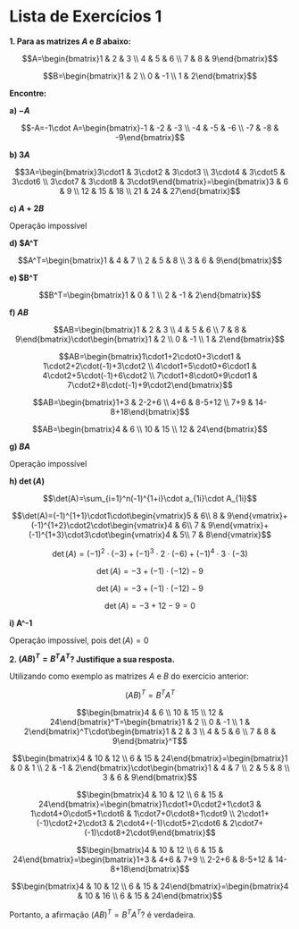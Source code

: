 # Lista de Exercícios 1

**1. Para as matrizes $A$ e $B$ abaixo:**

$$A=\begin{bmatrix}1 & 2 & 3 \\ 4 & 5 & 6 \\ 7 & 8 & 9\end{bmatrix}$$

$$B=\begin{bmatrix}1 & 2 \\ 0 & -1 \\ 1 & 2\end{bmatrix}$$

**Encontre:**

**a) $-A$**

$$-A=-1\cdot A=\begin{bmatrix}-1 & -2 & -3 \\ -4 & -5 & -6 \\ -7 & -8 & -9\end{bmatrix}$$

**b) $3A$**

$$3A=\begin{bmatrix}3\cdot1 & 3\cdot2 & 3\cdot3 \\ 3\cdot4 & 3\cdot5 & 3\cdot6 \\ 3\cdot7 & 3\cdot8 & 3\cdot9\end{bmatrix}=\begin{bmatrix}3 & 6 & 9 \\ 12 & 15 & 18 \\ 21 & 24 & 27\end{bmatrix}$$

**c) $A+2B$**

Operação impossível

**d) $A^T**

$$A^T=\begin{bmatrix}1 & 4 & 7 \\ 2 & 5 & 8 \\ 3 & 6 & 9\end{bmatrix}$$

**e) $B^T**

$$B^T=\begin{bmatrix}1 & 0 & 1 \\ 2 & -1 & 2\end{bmatrix}$$

**f) $AB$**

$$AB=\begin{bmatrix}1 & 2 & 3 \\ 4 & 5 & 6 \\ 7 & 8 & 9\end{bmatrix}\cdot\begin{bmatrix}1 & 2 \\ 0 & -1 \\ 1 & 2\end{bmatrix}$$

$$AB=\begin{bmatrix}1\cdot1+2\cdot0+3\cdot1 & 1\cdot2+2\cdot(-1)+3\cdot2 \\ 4\cdot1+5\cdot0+6\cdot1 & 4\cdot2+5\cdot(-1)+6\cdot2 \\ 7\cdot1+8\cdot0+9\cdot1 & 7\cdot2+8\cdot(-1)+9\cdot2\end{bmatrix}$$

$$AB=\begin{bmatrix}1+3 & 2-2+6 \\ 4+6 & 8-5+12 \\ 7+9 & 14-8+18\end{bmatrix}$$

$$AB=\begin{bmatrix}4 & 6 \\ 10 & 15 \\ 12 & 24\end{bmatrix}$$

**g) $BA$**

Operação impossível

**h) $\det(A)$**

$$\det(A)=\sum_{i=1}^n(-1)^{1+i}\cdot a_{1i}\cdot A_{1i}$$

$$\det(A)=(-1)^{1+1}\cdot1\cdot\begin{vmatrix}5 & 6\\ 8 & 9\end{vmatrix}+(-1)^{1+2}\cdot2\cdot\begin{vmatrix}4 & 6\\ 7 & 9\end{vmatrix}+(-1)^{1+3}\cdot3\cdot\begin{vmatrix}4 & 5\\ 7 & 8\end{vmatrix}$$

$$\det(A)=(-1)^2\cdot(-3)+(-1)^3\cdot2\cdot(-6)+(-1)^4\cdot3\cdot(-3)$$

$$\det(A)=-3+(-1)\cdot(-12)-9$$

$$\det(A)=-3+(-1)\cdot(-12)-9$$

$$\det(A)=-3+12-9=0$$

**i) A^-1**

Operação impossível, pois $\det(A)=0$

**2. $(AB)^T=B^TA^T$? Justifique a sua resposta.**

Utilizando como exemplo as matrizes $A$ e $B$ do exercício anterior:

$$(AB)^T=B^TA^T$$

$$\begin{bmatrix}4 & 6 \\ 10 & 15 \\ 12 & 24\end{bmatrix}^T=\begin{bmatrix}1 & 2 \\ 0 & -1 \\ 1 & 2\end{bmatrix}^T\cdot\begin{bmatrix}1 & 2 & 3 \\ 4 & 5 & 6 \\ 7 & 8 & 9\end{bmatrix}^T$$

$$\begin{bmatrix}4 & 10 & 12 \\ 6 & 15 & 24\end{bmatrix}=\begin{bmatrix}1 & 0 & 1 \\ 2 & -1 & 2\end{bmatrix}\cdot\begin{bmatrix}1 & 4 & 7 \\ 2 & 5 & 8 \\ 3 & 6 & 9\end{bmatrix}$$

$$\begin{bmatrix}4 & 10 & 12 \\ 6 & 15 & 24\end{bmatrix}=\begin{bmatrix}1\cdot1+0\cdot2+1\cdot3 & 1\cdot4+0\cdot5+1\cdot6 & 1\cdot7+0\cdot8+1\cdot9 \\ 2\cdot1+(-1)\cdot2+2\cdot3 & 2\cdot4+(-1)\cdot5+2\cdot6 & 2\cdot7+(-1)\cdot8+2\cdot9\end{bmatrix}$$

$$\begin{bmatrix}4 & 10 & 12 \\ 6 & 15 & 24\end{bmatrix}=\begin{bmatrix}1+3 & 4+6 & 7+9 \\ 2-2+6 & 8-5+12 & 14-8+18\end{bmatrix}$$

$$\begin{bmatrix}4 & 10 & 12 \\ 6 & 15 & 24\end{bmatrix}=\begin{bmatrix}4 & 10 & 16 \\ 6 & 15 & 24\end{bmatrix}$$

Portanto, a afirmação $(AB)^T=B^TA^T$? é verdadeira.
